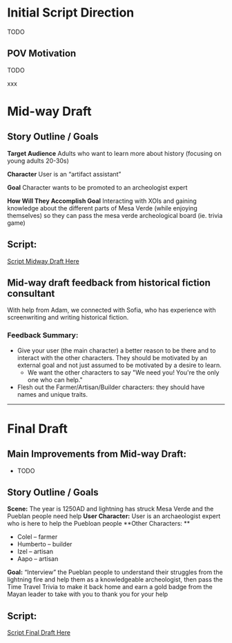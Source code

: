 # Initial Script Direction 
TODO

## POV Motivation
TODO 

xxx

# Mid-way Draft
## Story Outline / Goals 
**Target Audience** Adults who want to learn more about history (focusing on young adults 20-30s)

**Character** User is an “artifact assistant” 

**Goal** Character wants to be promoted to an archeologist expert 

**How Will They Accomplish Goal** Interacting with XOIs and gaining knowledge about the different parts of Mesa Verde (while enjoying themselves) so they can pass the mesa verde archeological board (ie. trivia game)  

## Script:
[Script Midway Draft Here ](https://docs.google.com/document/d/1jidonz-DFoWeMlS8wCjBizS2MxcMrT3WWD-avZwWc28/edit?usp=sharing)


## Mid-way draft feedback from historical fiction consultant 

With help from Adam, we connected with Sofia, who has experience with screenwriting and writing historical fiction.

### Feedback Summary:
* Give your user (the main character) a better reason to be there and to interact with the other characters. They should be motivated by an external goal and not just assumed to be motivated by a desire to learn.
    * We want the other characters to say "We need you! You're the only one who can help."
* Flesh out the Farmer/Artisan/Builder characters: they should have names and unique traits.

----------

# Final Draft

## Main Improvements from Mid-way Draft: 
* TODO 

## Story Outline / Goals
**Scene:** The year is 1250AD and lightning has struck Mesa Verde and the Pueblan people need help 
**User Character:** User is an archaeologist expert who is here to help the Puebloan people 
**Other Characters: **
* Colel – farmer 
* Humberto – builder
* Izel – artisan 
* Aapo – artisan 

**Goal:** “Interview” the Pueblan people to understand their struggles from the lightning fire and help them as a knowledgeable archeologist, then pass the Time Travel Trivia to make it back home and earn a gold badge from the Mayan leader to take with you to thank you for your help


## Script:
[Script Final Draft Here ](https://docs.google.com/document/d/1h_SijQJ2b7o-qewp4znXbVXI9_-6XGWffc9aWzhhns0/edit?usp=sharing)




